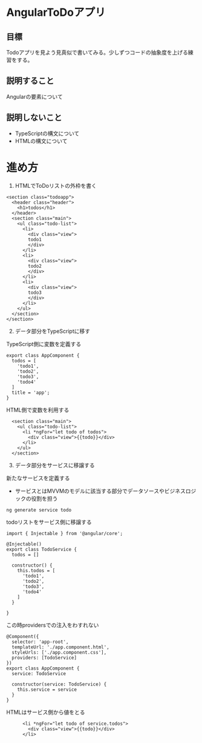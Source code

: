 # AngularToDoアプリ

## 目標

Todoアプリを見よう見真似で書いてみる。少しずつコードの抽象度を上げる練習をする。

## 説明すること

Angularの要素について

## 説明しないこと

* TypeScriptの構文について
* HTMLの構文について

# 進め方

1. HTMLでToDoリストの外枠を書く
```
<section class="todoapp">
  <header class="header">
    <h1>todos</h1>
  </header>
  <section class="main">
    <ul class="todo-list">
      <li>
        <div class="view">
        todo1
        </div>
      </li>
      <li>
        <div class="view">
        todo2
        </div>
      </li>
      <li>
        <div class="view">
        todo3
        </div>
      </li>
    </ul>
  </section>
</section>
```


2. データ部分をTypeScriptに移す

TypeScript側に変数を定義する
```
export class AppComponent {
  todos = [
    'todo1',
    'todo2',
    'todo3',
    'todo4'
  ]
  title = 'app';
}
```

HTML側で変数を利用する
```
  <section class="main">
    <ul class="todo-list">
      <li *ngFor="let todo of todos">
        <div class="view">{{todo}}</div>
      </li>
    </ul>
  </section>
```

3. データ部分をサービスに移譲する

新たなサービスを定義する

* サービスとはMVVMのモデルに該当する部分でデータソースやビジネスロジックの役割を担う

`ng generate service todo`

todoリストをサービス側に移譲する

```
import { Injectable } from '@angular/core';

@Injectable()
export class TodoService {
  todos = []

  constructor() {
    this.todos = [
      'todo1',
      'todo2',
      'todo3',
      'todo4'
    ]
  }

}
```

この時providersでの注入をわすれない
```
@Component({
  selector: 'app-root',
  templateUrl: './app.component.html',
  styleUrls: ['./app.component.css'],
  providers: [TodoService]
})
export class AppComponent {
  service: TodoService

  constructor(service: TodoService) {
    this.service = service
  }
}
```

HTMLはサービス側から値をとる

```
      <li *ngFor="let todo of service.todos">
        <div class="view">{{todo}}</div>
      </li>

```
